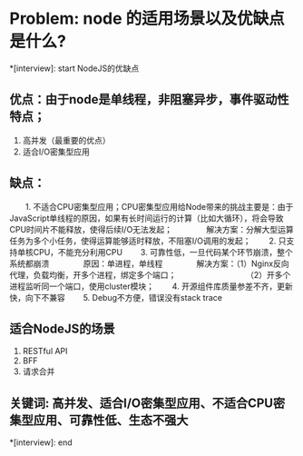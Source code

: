 # Problem: node 的适用场景以及优缺点是什么?

*[interview]: start
NodeJS的优缺点

## 优点：由于node是单线程，非阻塞异步，事件驱动性特点；
1. 高并发（最重要的优点）
2. 适合I/O密集型应用

## 缺点：
　　1. 不适合CPU密集型应用；CPU密集型应用给Node带来的挑战主要是：由于JavaScript单线程的原因，如果有长时间运行的计算（比如大循环），将会导致CPU时间片不能释放，使得后续I/O无法发起；
　　　　解决方案：分解大型运算任务为多个小任务，使得运算能够适时释放，不阻塞I/O调用的发起；
　　2. 只支持单核CPU，不能充分利用CPU
　　3. 可靠性低，一旦代码某个环节崩溃，整个系统都崩溃
　　　　原因：单进程，单线程
　　　　解决方案：（1）Nginx反向代理，负载均衡，开多个进程，绑定多个端口；
　　　　　　　　　（2）开多个进程监听同一个端口，使用cluster模块；
　　4. 开源组件库质量参差不齐，更新快，向下不兼容
　　5. Debug不方便，错误没有stack trace

## 适合NodeJS的场景
1. RESTful API
2. BFF
3. 请求合并

## 关键词: 高并发、适合I/O密集型应用、不适合CPU密集型应用、可靠性低、生态不强大
*[interview]: end
